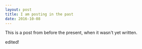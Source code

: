 ```yaml
---
layout: post
title: I am posting in the past
date: 2016-10-08
---
```

This is a post from before the present, when it wasn't yet written.

edited!
